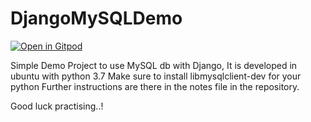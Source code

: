 # DjangoMySQLDemo

[![Open in Gitpod](https://gitpod.io/button/open-in-gitpod.svg)](https://gitpod.io/#YOUR_REPO_URL)

Simple Demo Project to use MySQL db with Django, It is developed in ubuntu with python 3.7
Make sure to install libmysqlclient-dev for your python
Further instructions are there in the notes file in the repository.

Good luck practising..!
